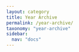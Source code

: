 ```yaml
---
layout: category
title: Year Archive
permalink: /year-archive/
taxonomy: "year-archive"
sidebar:
  nav: "docs"
---
```

